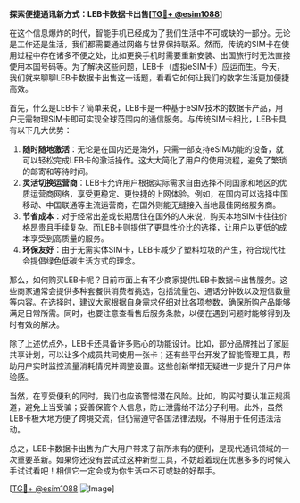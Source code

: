 **探索便捷通讯新方式：LEB卡数据卡出售[[TG💪+ @esim1088](https://t.me/s/esim1088)]**

在这个信息爆炸的时代，智能手机已经成为了我们生活中不可或缺的一部分。无论是工作还是生活，我们都需要通过网络与世界保持联系。然而，传统的SIM卡在使用过程中存在诸多不便之处，比如更换手机时需要重新安装、出国旅行时无法直接使用本国号码等。为了解决这些问题，LEB卡（虚拟eSIM卡）应运而生。今天，我们就来聊聊LEB卡数据卡出售这一话题，看看它如何让我们的数字生活更加便捷高效。

首先，什么是LEB卡？简单来说，LEB卡是一种基于eSIM技术的数据卡产品，用户无需物理SIM卡即可实现全球范围内的通信服务。与传统SIM卡相比，LEB卡具有以下几大优势：

1. **随时随地激活**：无论是在国内还是海外，只需一部支持eSIM功能的设备，就可以轻松完成LEB卡的激活操作。这大大简化了用户的使用流程，避免了繁琐的邮寄和等待时间。
2. **灵活切换运营商**：LEB卡允许用户根据实际需求自由选择不同国家和地区的优质运营商网络，享受更稳定、更快捷的上网体验。例如，在国内可以选择中国移动、中国联通等主流运营商，在国外则能无缝接入当地最佳网络服务商。
3. **节省成本**：对于经常出差或长期居住在国外的人来说，购买本地SIM卡往往价格昂贵且手续复杂。而LEB卡则提供了更具性价比的选择，让用户以更低的成本享受到高质量的服务。
4. **环保友好**：由于无需实体SIM卡，LEB卡减少了塑料垃圾的产生，符合现代社会提倡绿色低碳生活方式的理念。

那么，如何购买LEB卡呢？目前市面上有不少商家提供LEB卡数据卡出售服务。这些商家通常会提供多种套餐供消费者挑选，包括流量包、通话分钟数以及短信数量等内容。在选择时，建议大家根据自身需求仔细对比各项参数，确保所购产品能够满足日常所需。同时，也要注意查看售后服务条款，以便在遇到问题时能够得到及时有效的解决。

除了上述优点外，LEB卡还具备许多贴心的功能设计。比如，部分品牌推出了家庭共享计划，可以让多个成员共同使用一张卡；还有些平台开发了智能管理工具，帮助用户实时监控流量消耗情况并调整设置。这些创新举措无疑进一步提升了用户体验感。

当然，在享受便利的同时，我们也应该警惕潜在风险。比如，购买时要认准正规渠道，避免上当受骗；妥善保管个人信息，防止泄露给不法分子利用。此外，虽然LEB卡极大地方便了跨境交流，但仍需遵守各国法律法规，不得用于任何违法活动。

总之，LEB卡数据卡出售为广大用户带来了前所未有的便利，是现代通讯领域的一次重要革新。如果你还没有尝试过这种新型工具，不妨趁着现在优惠多多的时候入手试试看吧！相信它一定会成为你生活中不可或缺的好帮手。

[[TG💪+ @esim1088](https://t.me/s/esim1088) ![Image](https://i.postimg.cc/4NQfJmqS/Snipaste-2025-05-13-00-14-12.png)]